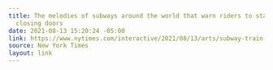 ```yaml
---
title: The melodies of subways around the world that warn riders to stand clear of
  closing doors
date: 2021-08-13 15:20:24 -05:00
link: https://www.nytimes.com/interactive/2021/08/13/arts/subway-train-sounds.html
source: New York Times
layout: link
---
```


